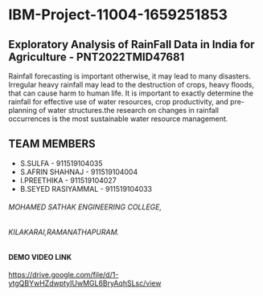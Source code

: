 # IBM-Project-11004-1659251853
## **Exploratory Analysis of RainFall Data in India for Agriculture - **PNT2022TMID47681****

Rainfall forecasting is important otherwise, it may lead to many disasters. Irregular heavy rainfall may lead to the destruction of crops, heavy floods, that can cause harm to human life. It is important to exactly determine the rainfall for effective use of water resources, crop productivity, and pre-planning of water structures.the research on changes in rainfall occurrences is the most sustainable water resource management.
## **TEAM MEMBERS**
* S.SULFA - 911519104035
* S.AFRIN SHAHNAJ - 911519104004
* I.PREETHIKA - 911519104027
* B.SEYED RASIYAMMAL - 911519104033 </n>


###### MOHAMED SATHAK ENGINEERING COLLEGE,
###### KILAKARAI,RAMANATHAPURAM.
#### DEMO VIDEO LINK ####
https://drive.google.com/file/d/1-ytgQBYwHZdwptyIUwMGL6BryAqhSLsc/view
